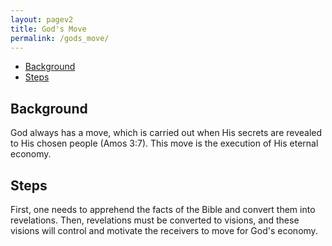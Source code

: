 ```yaml
---
layout: pagev2
title: God's Move
permalink: /gods_move/
---
```

- [Background](#background)
- [Steps](#steps)

## Background

God always has a move, which is carried out when His secrets are revealed to His chosen people (Amos 3:7). This move is the execution of His eternal economy.

## Steps

First, one needs to apprehend the facts of the Bible and convert them into revelations. Then, revelations must be converted to visions, and these visions will control and motivate the receivers to move for God's economy. 